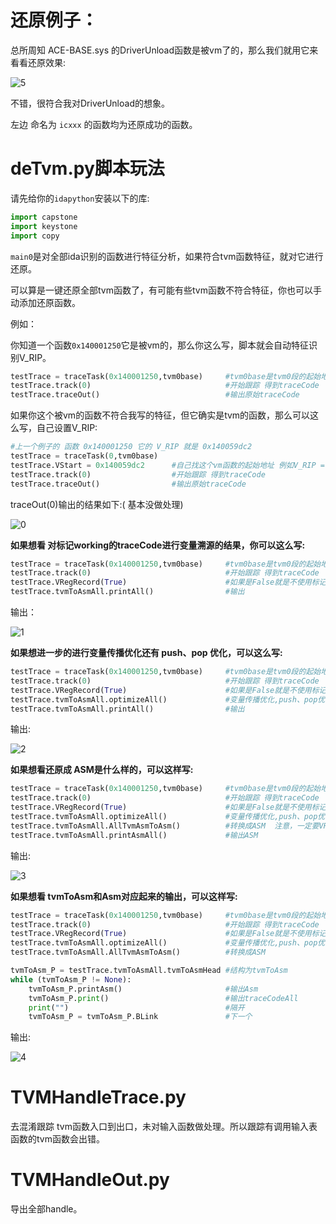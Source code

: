 # 还原例子：

总所周知 ACE-BASE.sys 的DriverUnload函数是被vm了的，那么我们就用它来看看还原效果:

![5](https://github.com/IcEy-999/xx_tvm/blob/main/picture/5.png)

不错，很符合我对DriverUnload的想象。

左边 命名为 `icxxx` 的函数均为还原成功的函数。

# deTvm.py脚本玩法

请先给你的`idapython`安装以下的库:

```python
import capstone
import keystone
import copy
```

`main0`是对全部ida识别的函数进行特征分析，如果符合tvm函数特征，就对它进行还原。

可以算是一键还原全部tvm函数了，有可能有些tvm函数不符合特征，你也可以手动添加还原函数。

例如：

你知道一个函数`0x140001250`它是被vm的，那么你这么写，脚本就会自动特征识别V_RIP。

```python
testTrace = traceTask(0x140001250,tvm0base)  	#tvm0base是tvm0段的起始地址
testTrace.track(0)								#开始跟踪 得到traceCode
testTrace.traceOut()							#输出原始traceCode
```

如果你这个被vm的函数不符合我写的特征，但它确实是tvm的函数，那么可以这么写，自己设置V_RIP:

```python
#上一个例子的 函数 0x140001250 它的 V_RIP 就是 0x140059dc2
testTrace = traceTask(0,tvm0base)
testTrace.VStart = 0x140059dc2		#自己找这个vm函数的起始地址 例如V_RIP = 0x140059dc2 
testTrace.track(0)					#开始跟踪 得到traceCode
testTrace.traceOut()				#输出原始traceCode
```

traceOut(0)输出的结果如下:( 基本没做处理)

![0](https://github.com/IcEy-999/xx_tvm/blob/main/picture/0.png)

**如果想看 对标记working的traceCode进行变量溯源的结果，你可以这么写:**

```python
testTrace = traceTask(0x140001250,tvm0base)  	#tvm0base是tvm0段的起始地址
testTrace.track(0)								#开始跟踪 得到traceCode
testTrace.VRegRecord(True)						#如果是False就是不使用标记（上文说过）
testTrace.tvmToAsmAll.printAll()				#输出
```

输出：

![1](https://github.com/IcEy-999/xx_tvm/blob/main/picture/1.png)

**如果想进一步的进行变量传播优化还有 push、pop 优化，可以这么写:**

```python
testTrace = traceTask(0x140001250,tvm0base)  	#tvm0base是tvm0段的起始地址
testTrace.track(0)								#开始跟踪 得到traceCode
testTrace.VRegRecord(True)						#如果是False就是不使用标记（上文说过）
testTrace.tvmToAsmAll.optimizeAll()				#变量传播优化,push、pop优化
testTrace.tvmToAsmAll.printAll()				#输出
```

输出:

![2](https://github.com/IcEy-999/xx_tvm/blob/main/picture/2.png)

**如果想看还原成 ASM是什么样的，可以这样写:**

```python
testTrace = traceTask(0x140001250,tvm0base)  	#tvm0base是tvm0段的起始地址
testTrace.track(0)								#开始跟踪 得到traceCode
testTrace.VRegRecord(True)						#如果是False就是不使用标记（上文说过）
testTrace.tvmToAsmAll.optimizeAll()				#变量传播优化,push、pop优化
testTrace.tvmToAsmAll.AllTvmAsmToAsm() 			#转换成ASM  注意，一定要VRegRecord + optimizeAll 后才可以调用
testTrace.tvmToAsmAll.printAsmAll()				#输出ASM
```

输出:

![3](https://github.com/IcEy-999/xx_tvm/blob/main/picture/3.png)

**如果想看 tvmToAsm和Asm对应起来的输出，可以这样写:**

```python
testTrace = traceTask(0x140001250,tvm0base)  	#tvm0base是tvm0段的起始地址
testTrace.track(0)								#开始跟踪 得到traceCode
testTrace.VRegRecord(True)						#如果是False就是不使用标记（上文说过）
testTrace.tvmToAsmAll.optimizeAll()				#变量传播优化,push、pop优化
testTrace.tvmToAsmAll.AllTvmAsmToAsm() 			#转换成ASM

tvmToAsm_P = testTrace.tvmToAsmAll.tvmToAsmHead #结构为tvmToAsm
while (tvmToAsm_P != None):
    tvmToAsm_P.printAsm()                       #输出Asm
    tvmToAsm_P.print()                          #输出traceCodeAll
    print("")                                   #隔开
    tvmToAsm_P = tvmToAsm_P.BLink               #下一个
```

输出:

![4](https://github.com/IcEy-999/xx_tvm/blob/main/picture/4.png)



# TVMHandleTrace.py

去混淆跟踪 tvm函数入口到出口，未对输入函数做处理。所以跟踪有调用输入表函数的tvm函数会出错。



# TVMHandleOut.py

导出全部handle。